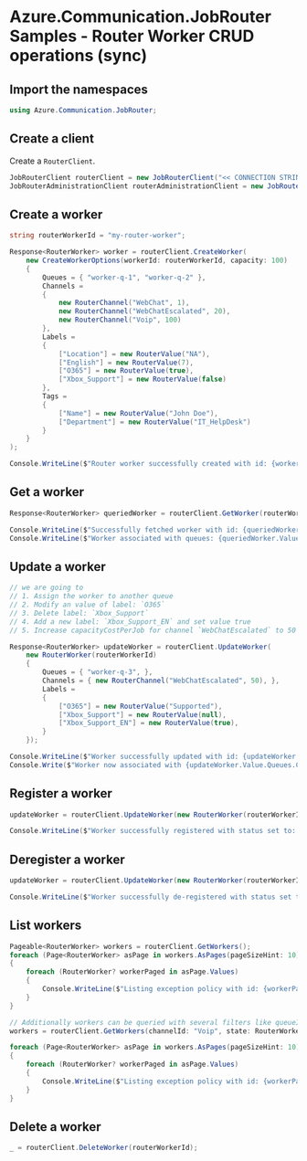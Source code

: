 # Azure.Communication.JobRouter Samples - Router Worker CRUD operations (sync)

## Import the namespaces

```C# Snippet:Azure_Communication_JobRouter_Tests_Samples_UsingStatements
using Azure.Communication.JobRouter;
```

## Create a client

Create a `RouterClient`.

```C# Snippet:Azure_Communication_JobRouter_Tests_Samples_CreateClient
JobRouterClient routerClient = new JobRouterClient("<< CONNECTION STRING >>");
JobRouterAdministrationClient routerAdministrationClient = new JobRouterAdministrationClient("<< CONNECTION STRING >>");
```

## Create a worker

```C# Snippet:Azure_Communication_JobRouter_Tests_Samples_Crud_CreateRouterWorker
string routerWorkerId = "my-router-worker";

Response<RouterWorker> worker = routerClient.CreateWorker(
    new CreateWorkerOptions(workerId: routerWorkerId, capacity: 100)
    {
        Queues = { "worker-q-1", "worker-q-2" },
        Channels =
        {
            new RouterChannel("WebChat", 1),
            new RouterChannel("WebChatEscalated", 20),
            new RouterChannel("Voip", 100)
        },
        Labels =
        {
            ["Location"] = new RouterValue("NA"),
            ["English"] = new RouterValue(7),
            ["O365"] = new RouterValue(true),
            ["Xbox_Support"] = new RouterValue(false)
        },
        Tags =
        {
            ["Name"] = new RouterValue("John Doe"),
            ["Department"] = new RouterValue("IT_HelpDesk")
        }
    }
);

Console.WriteLine($"Router worker successfully created with id: {worker.Value.Id}");
```

## Get a worker

```C# Snippet:Azure_Communication_JobRouter_Tests_Samples_Crud_GetRouterWorker
Response<RouterWorker> queriedWorker = routerClient.GetWorker(routerWorkerId);

Console.WriteLine($"Successfully fetched worker with id: {queriedWorker.Value.Id}");
Console.WriteLine($"Worker associated with queues: {queriedWorker.Value.Queues}");
```

## Update a worker

```C# Snippet:Azure_Communication_JobRouter_Tests_Samples_Crud_UpdateRouterWorker
// we are going to
// 1. Assign the worker to another queue
// 2. Modify an value of label: `O365`
// 3. Delete label: `Xbox_Support`
// 4. Add a new label: `Xbox_Support_EN` and set value true
// 5. Increase capacityCostPerJob for channel `WebChatEscalated` to 50

Response<RouterWorker> updateWorker = routerClient.UpdateWorker(
    new RouterWorker(routerWorkerId)
    {
        Queues = { "worker-q-3", },
        Channels = { new RouterChannel("WebChatEscalated", 50), },
        Labels =
        {
            ["O365"] = new RouterValue("Supported"),
            ["Xbox_Support"] = new RouterValue(null),
            ["Xbox_Support_EN"] = new RouterValue(true),
        }
    });

Console.WriteLine($"Worker successfully updated with id: {updateWorker.Value.Id}");
Console.Write($"Worker now associated with {updateWorker.Value.Queues.Count} queues"); // 3 queues
```

## Register a worker

```C# Snippet:Azure_Communication_JobRouter_Tests_Samples_Crud_RegisterRouterWorker
updateWorker = routerClient.UpdateWorker(new RouterWorker(routerWorkerId) { AvailableForOffers = true, });

Console.WriteLine($"Worker successfully registered with status set to: {updateWorker.Value.State}");
```

## Deregister a worker

```C# Snippet:Azure_Communication_JobRouter_Tests_Samples_Crud_DeregisterRouterWorker
updateWorker = routerClient.UpdateWorker(new RouterWorker(routerWorkerId) { AvailableForOffers = false, });

Console.WriteLine($"Worker successfully de-registered with status set to: {updateWorker.Value.State}");
```

## List workers

```C# Snippet:Azure_Communication_JobRouter_Tests_Samples_Crud_GetRouterWorkers
Pageable<RouterWorker> workers = routerClient.GetWorkers();
foreach (Page<RouterWorker> asPage in workers.AsPages(pageSizeHint: 10))
{
    foreach (RouterWorker? workerPaged in asPage.Values)
    {
        Console.WriteLine($"Listing exception policy with id: {workerPaged.Id}");
    }
}

// Additionally workers can be queried with several filters like queueId, capacity, state etc.
workers = routerClient.GetWorkers(channelId: "Voip", state: RouterWorkerStateSelector.All);

foreach (Page<RouterWorker> asPage in workers.AsPages(pageSizeHint: 10))
{
    foreach (RouterWorker? workerPaged in asPage.Values)
    {
        Console.WriteLine($"Listing exception policy with id: {workerPaged.Id}");
    }
}
```

## Delete a worker

```C# Snippet:Azure_Communication_JobRouter_Tests_Samples_Crud_DeleteRouterWorker
_ = routerClient.DeleteWorker(routerWorkerId);
```
